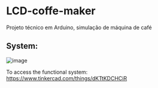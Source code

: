 # LCD-coffe-maker
Projeto técnico em Arduino, simulação de máquina de café

<h2>System:</h2>

![image](https://user-images.githubusercontent.com/91379492/199503466-3c967213-be0d-413c-a3aa-ea2ec343276e.png)<br>

To access the functional system: https://www.tinkercad.com/things/dKTtKDCHCiR
